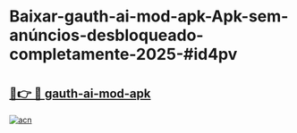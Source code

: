 # Baixar-gauth-ai-mod-apk-Apk-sem-anúncios-desbloqueado-completamente-2025-#id4pv

# <h2><a href="https://ainizakaria.my?title=gauth-ai-mod-apk&ref=24M">🔗👉 🔴 gauth-ai-mod-apk</a></h2>

[![acn](https://github.com/user-attachments/assets/0f9c940e-d8b0-45ae-aac7-cd30a18b3e1c)](https://ainizakaria.my?title=gauth-ai-mod-apk&ref=24M)

